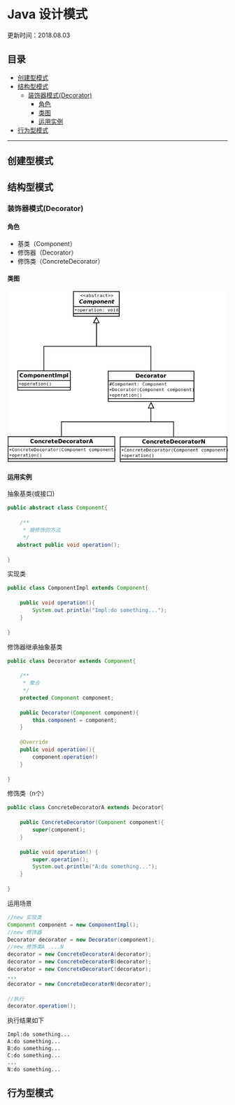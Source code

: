 # Java 设计模式
更新时间：2018.08.03

目录
---
<!-- TOC depthFrom:2 updateOnSave:true -->

- [创建型模式](#创建型模式)
- [结构型模式](#结构型模式)
    - [装饰器模式(Decorator)](#装饰器模式decorator)
        - [角色](#角色)
        - [类图](#类图)
        - [运用实例](#运用实例)
- [行为型模式](#行为型模式)

<!-- /TOC -->

---


## 创建型模式

## 结构型模式

### 装饰器模式(Decorator)

#### 角色

* 基类（Component）
* 修饰器（Decorator）
* 修饰类（ConcreteDecorator）

#### 类图

![](img/Decorator.png)

#### 运用实例

抽象基类(或接口)

```java
public abstract class Component{
    
    /**
     * 被修饰的方法
     */
   abstract public void operation();

}
```

实现类

```java
public class ComponentImpl extends Component{
    
    public void operation(){
        System.out.println("Impl:do something...");
    }
    
}
```

修饰器继承抽象基类

```java
public class Decorator extends Component{

    /**
     * 聚合
     */
    protected Component component;

    public Decorator(Component component){
        this.component = component;
    }

    @Override
    public void operation(){
        component.operation()
    }
    
}
```
修饰类（n个）

```java
public class ConcreteDecoratorA extends Decorator{
    
    public ConcreteDecorator(Component component){
        super(component);
    }

    public void operation() {
        super.operation();
        System.out.println("A:do something...");
    }
    
}
```

运用场景
```java
//new 实现类
Component component = new ComponentImpl();
//new 修饰器
Decorator decorator = new Decorator(component);
//new 修饰类A ....N
decorator = new ConcreteDecoratorA(decorator);
decorator = new ConcreteDecoratorB(decorator);
decorator = new ConcreteDecoratorC(decorator);
...
decorator = new ConcreteDecoratorN(decorator);

//执行
decorator.operation();
```
执行结果如下
```
Impl:do something...
A:do something...
B:do something...
C:do something...
...
N:do something...
```

## 行为型模式